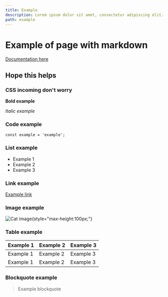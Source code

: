 ```yaml
---
title: Example
description: Lorem ipsum dolor sit amet, consectetur adipiscing elit.
path: example
---
```


# Example of page with markdown
[Documentation here](https://content.nuxt.com/usage/content-directory)
## Hope this helps
### CSS incoming don't worry

__Bold example__

_Italic example_  

### Code example
```
const example = 'example';
```

### List example
- Example 1 
- Example 2
- Example 3

### Link example
[Example link](https://example.com)

### Image example
![Cat image](/img/crying_cat.jpg){style="max-height:100px;"}

### Table example
| Example 1 | Example 2 | Example 3 |
| --------- | --------- | --------- |
| Example 1 | Example 2 | Example 3 |
| Example 1 | Example 2 | Example 3 |

### Blockquote example
> Example blockquote
```




